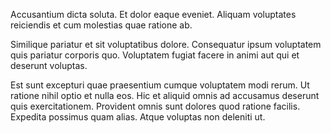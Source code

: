 Accusantium dicta soluta. Et dolor eaque eveniet. Aliquam voluptates reiciendis et cum molestias quae ratione ab.
 Similique pariatur et sit voluptatibus dolore. Consequatur ipsum voluptatem quis pariatur corporis quo. Voluptatem fugiat facere in animi aut qui et deserunt voluptas.
 Est sunt excepturi quae praesentium cumque voluptatem modi rerum. Ut ratione nihil optio et nulla eos. Hic et aliquid omnis ad accusamus deserunt quis exercitationem. Provident omnis sunt dolores quod ratione facilis. Expedita possimus quam alias. Atque voluptas non deleniti ut.